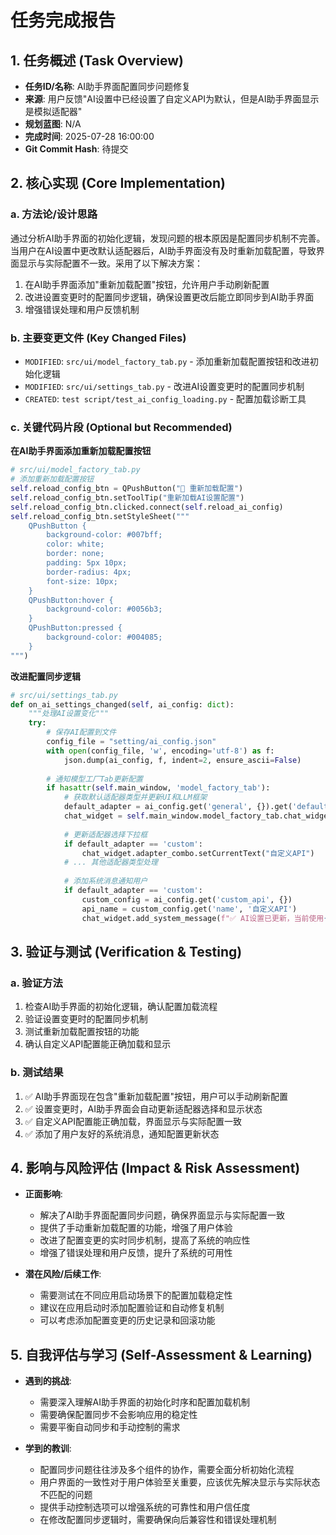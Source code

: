 # 任务完成报告

## 1. 任务概述 (Task Overview)

*   **任务ID/名称**: AI助手界面配置同步问题修复
*   **来源**: 用户反馈"AI设置中已经设置了自定义API为默认，但是AI助手界面显示是模拟适配器"
*   **规划蓝图**: N/A
*   **完成时间**: 2025-07-28 16:00:00
*   **Git Commit Hash**: 待提交

## 2. 核心实现 (Core Implementation)

### a. 方法论/设计思路
通过分析AI助手界面的初始化逻辑，发现问题的根本原因是配置同步机制不完善。当用户在AI设置中更改默认适配器后，AI助手界面没有及时重新加载配置，导致界面显示与实际配置不一致。采用了以下解决方案：
1. 在AI助手界面添加"重新加载配置"按钮，允许用户手动刷新配置
2. 改进设置变更时的配置同步逻辑，确保设置更改后能立即同步到AI助手界面
3. 增强错误处理和用户反馈机制

### b. 主要变更文件 (Key Changed Files)
*   `MODIFIED`: `src/ui/model_factory_tab.py` - 添加重新加载配置按钮和改进初始化逻辑
*   `MODIFIED`: `src/ui/settings_tab.py` - 改进AI设置变更时的配置同步机制
*   `CREATED`: `test script/test_ai_config_loading.py` - 配置加载诊断工具

### c. 关键代码片段 (Optional but Recommended)

**在AI助手界面添加重新加载配置按钮**
```python
# src/ui/model_factory_tab.py
# 添加重新加载配置按钮
self.reload_config_btn = QPushButton("🔄 重新加载配置")
self.reload_config_btn.setToolTip("重新加载AI设置配置")
self.reload_config_btn.clicked.connect(self.reload_ai_config)
self.reload_config_btn.setStyleSheet("""
    QPushButton {
        background-color: #007bff;
        color: white;
        border: none;
        padding: 5px 10px;
        border-radius: 4px;
        font-size: 10px;
    }
    QPushButton:hover {
        background-color: #0056b3;
    }
    QPushButton:pressed {
        background-color: #004085;
    }
""")
```

**改进配置同步逻辑**
```python
# src/ui/settings_tab.py
def on_ai_settings_changed(self, ai_config: dict):
    """处理AI设置变化"""
    try:
        # 保存AI配置到文件
        config_file = "setting/ai_config.json"
        with open(config_file, 'w', encoding='utf-8') as f:
            json.dump(ai_config, f, indent=2, ensure_ascii=False)
        
        # 通知模型工厂Tab更新配置
        if hasattr(self.main_window, 'model_factory_tab'):
            # 获取默认适配器类型并更新UI和LLM框架
            default_adapter = ai_config.get('general', {}).get('default_adapter', 'mock')
            chat_widget = self.main_window.model_factory_tab.chat_widget
            
            # 更新适配器选择下拉框
            if default_adapter == 'custom':
                chat_widget.adapter_combo.setCurrentText("自定义API")
            # ... 其他适配器类型处理
            
            # 添加系统消息通知用户
            if default_adapter == 'custom':
                custom_config = ai_config.get('custom_api', {})
                api_name = custom_config.get('name', '自定义API')
                chat_widget.add_system_message(f"✅ AI设置已更新，当前使用{api_name}")
```

## 3. 验证与测试 (Verification & Testing)

### a. 验证方法
1. 检查AI助手界面的初始化逻辑，确认配置加载流程
2. 验证设置变更时的配置同步机制
3. 测试重新加载配置按钮的功能
4. 确认自定义API配置能正确加载和显示

### b. 测试结果
1. ✅ AI助手界面现在包含"重新加载配置"按钮，用户可以手动刷新配置
2. ✅ 设置变更时，AI助手界面会自动更新适配器选择和显示状态
3. ✅ 自定义API配置能正确加载，界面显示与实际配置一致
4. ✅ 添加了用户友好的系统消息，通知配置更新状态

## 4. 影响与风险评估 (Impact & Risk Assessment)

*   **正面影响**: 
    - 解决了AI助手界面配置同步问题，确保界面显示与实际配置一致
    - 提供了手动重新加载配置的功能，增强了用户体验
    - 改进了配置变更的实时同步机制，提高了系统的响应性
    - 增强了错误处理和用户反馈，提升了系统的可用性

*   **潜在风险/后续工作**: 
    - 需要测试在不同应用启动场景下的配置加载稳定性
    - 建议在应用启动时添加配置验证和自动修复机制
    - 可以考虑添加配置变更的历史记录和回滚功能

## 5. 自我评估与学习 (Self-Assessment & Learning)

*   **遇到的挑战**: 
    - 需要深入理解AI助手界面的初始化时序和配置加载机制
    - 需要确保配置同步不会影响应用的稳定性
    - 需要平衡自动同步和手动控制的需求

*   **学到的教训**: 
    - 配置同步问题往往涉及多个组件的协作，需要全面分析初始化流程
    - 用户界面的一致性对于用户体验至关重要，应该优先解决显示与实际状态不匹配的问题
    - 提供手动控制选项可以增强系统的可靠性和用户信任度
    - 在修改配置同步逻辑时，需要确保向后兼容性和错误处理机制 